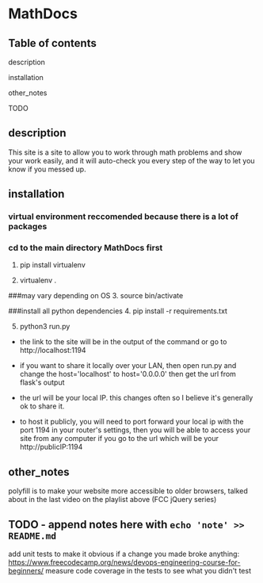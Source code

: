 # MathDocs

## Table of contents
 description
 
 installation
 
 other_notes
 
 TODO


## description
This site is a site to allow you to work through math problems and show your work easily, and it will auto-check you every step of the way to let you know if you messed up.

## installation
### virtual environment reccomended because there is a lot of packages
### cd to the main directory MathDocs first

1. pip install virtualenv

2. virtualenv .

###may vary depending on OS
3. source bin/activate

###install all python dependencies
4. pip install -r requirements.txt

5. python3 run.py

- the link to the site will be in the output of the command or go to http://localhost:1194
- if you want to share it locally over your LAN, then open run.py and change the host='localhost' to host='0.0.0.0' then get the url from flask's output
- the url will be your local IP. this changes often so I believe it's generally ok to share it.


- to host it publicly, you will need to port forward your local ip with the port 1194 in your router's settings, then you will be able to access your site from any computer if you go to the url which will be your http://publicIP:1194


## other_notes
polyfill is to make your website more accessible to older browsers, talked about in the last video on the playlist above (FCC jQuery series)


## TODO - append notes here with `echo 'note' >> README.md`

add unit tests to make it obvious if a change you made broke anything: https://www.freecodecamp.org/news/devops-engineering-course-for-beginners/
measure code coverage in the tests to see what you didn't test
